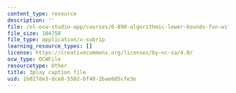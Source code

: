 ```yaml
---
content_type: resource
description: ''
file: /ol-ocw-studio-app/courses/6-890-algorithmic-lower-bounds-fun-with-hardness-proofs-fall-2014/1b027de3dce85502bf402bae685cfe3e_P3YoIxiz6to.vtt
file_size: 104758
file_type: application/x-subrip
learning_resource_types: []
license: https://creativecommons.org/licenses/by-nc-sa/4.0/
ocw_type: OCWFile
resourcetype: Other
title: 3play caption file
uid: 1b027de3-dce8-5502-bf40-2bae685cfe3e
---
```

